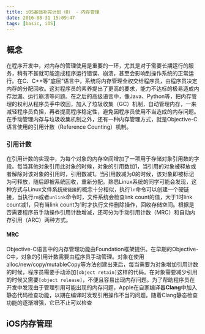 ```yaml
---
title: iOS基础补完计划（0） - 内存管理
date: 2016-08-31 15:09:47
tags: [basic, iOS]
---
```


## 概念

在程序开发中，对内存的管理使用是重要的一环，尤其是对于需要长期运行的服务，稍有不甚就可能造成程序运行错误、崩溃，甚至会影响到操作系统的正常运行。在C、C++等“底层”语言中，系统将内存管理全权交给程序员，由程序员决定内存的分配回收。这对程序员的素养提出了更高的要求，能力不达标的极易造成内存泄漏、运行崩溃等问题。在之后的高级语言中，像Java、Python等，把内存管理的权利从程序员手中收回，加入了垃圾收集（GC）机制，自动管理内存，一来减轻程序员负担，再者提高程序稳定性，避免因程序员使用不当造成的内存问题。在手动管理内存与垃圾收集机制之外，还有一种内存管理方式，就是Objective-C语言使用的引用计数（Reference Counting）机制。

### 引用计数

在引用计数的实现中，为每个对象的内存空间增加了一项用于存储对象引用数的字段。每当其他对象引用此对象的时候，对象的引用数加1，当引用的对象被释放或者解除对该对象的引用时，引用数减1。当引用数减为0的时候，该对象即被标记为可释放，随后即被系统回收，重新分配。熟悉Linux系统的同学可能会发现，这种方式与Linux文件系统``硬链接``的概念十分相似，执行``ln``命令可以创建一个硬链接，当执行``rm``或者``unlink``命令时，文件系统会检查link count的值，大于1时link count减1，只有当link count为1时才执行文件删除操作，回收存储空间。根据是否需要程序员手动操作引用计数增减，还可分为手动引用计数（MRC）和自动内存引用（ARC）两种方式。

#### MRC

Objective-C语言中的内存管理功能由Foundation框架提供。在早期的Objective-C中，对象的引用计数需要由程序员手动管理。对象在使用alloc/new/copy/mutableCopy等方法创建出来后，每当需要为对象增加引用计数的时候，程序员需要手动添加``[object retain]``这样的代码。在对象需要减少引用的时候又需要``[object release]``，不便且容易出现内存问题。为了帮助程序员在开发中发现由于管理引用可能出现的内存问题，Apple在自家编译器**Clang**中加入静态代码检查功能，以期在编译时发现引用操作不当的问题。随着Clang静态检查功能的逐渐增强，它已不止可以检查



## iOS内存管理

